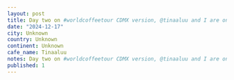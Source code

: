 ```yaml
---
layout: post
title: Day two on #worldcoffeetour CDMX version, @tinaaluu and I are on the struggle bus today, some combination of altitude, air quality, and mezcal. The city has they extremely lovely boulevards which made
date: "2024-12-17"
city: Unknown
country: Unknown
continent: Unknown
cafe_name: Tinaaluu
notes: Day two on #worldcoffeetour CDMX version, @tinaaluu and I are on the struggle bus today, some combination of altitude, air quality, and mezcal. The city has they extremely lovely boulevards which made for a nice walk this morning.
published: 1
---
```

